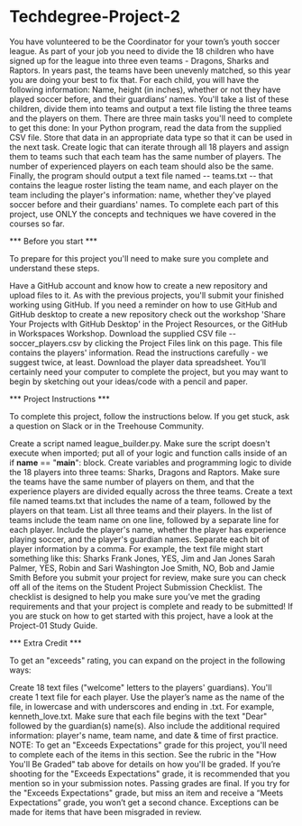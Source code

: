 # Techdegree-Project-2

You have volunteered to be the Coordinator for your town’s youth soccer league. As part of your job you need to divide the 18 children who have signed up for the league into three even teams - Dragons, Sharks and Raptors. In years past, the teams have been unevenly matched, so this year you are doing your best to fix that. For each child, you will have the following information: Name, height (in inches), whether or not they have played soccer before, and their guardians’ names. You'll take a list of these children, divide them into teams and output a text file listing the three teams and the players on them. There are three main tasks you'll need to complete to get this done:
In your Python program, read the data from the supplied CSV file. Store that data in an appropriate data type so that it can be used in the next task.
Create logic that can iterate through all 18 players and assign them to teams such that each team has the same number of players. The number of experienced players on each team should also be the same.
Finally, the program should output a text file named -- teams.txt -- that contains the league roster listing the team name, and each player on the team including the player's information: name, whether they've played soccer before and their guardians' names.
To complete each part of this project, use ONLY the concepts and techniques we have covered in the courses so far.

*** Before you start ***

To prepare for this project you'll need to make sure you complete and understand these steps.

Have a GitHub account and know how to create a new repository and upload files to it. As with the previous projects, you'll submit your finished working using GitHub.
If you need a reminder on how to use GitHub and GitHub desktop to create a new repository check out the workshop 'Share Your Projects wIth GitHub Desktop' in the Project Resources, or the GitHub in Workspaces Workshop.
Download the supplied CSV file -- soccer_players.csv by clicking the Project Files link on this page. This file contains the players' information.
Read the instructions carefully - we suggest twice, at least.
Download the player data spreadsheet.
You’ll certainly need your computer to complete the project, but you may want to begin by sketching out your ideas/code with a pencil and paper.

*** Project Instructions ***

To complete this project, follow the instructions below. If you get stuck, ask a question on Slack or in the Treehouse Community.

Create a script named league_builder.py.
Make sure the script doesn't execute when imported; put all of your logic and function calls inside of an if __name__ == "__main__": block.
Create variables and programming logic to divide the 18 players into three teams: Sharks, Dragons and Raptors. Make sure the teams have the same number of players on them, and that the experience players are divided equally across the three teams.
Create a text file named teams.txt that includes the name of a team, followed by the players on that team. List all three teams and their players.
In the list of teams include the team name on one line, followed by a separate line for each player. Include the player's name, whether the player has experience playing soccer, and the player's guardian names. Separate each bit of player information by a comma. For example, the text file might start something like this:
Sharks
Frank Jones, YES, Jim and Jan Jones
Sarah Palmer, YES, Robin and Sari Washington
Joe Smith, NO, Bob and Jamie Smith
Before you submit your project for review, make sure you can check off all of the items on the Student Project Submission Checklist. The checklist is designed to help you make sure you’ve met the grading requirements and that your project is complete and ready to be submitted!
If you are stuck on how to get started with this project, have a look at the Project-01 Study Guide.

*** Extra Credit ***

To get an "exceeds" rating, you can expand on the project in the following ways:

Create 18 text files ("welcome" letters to the players' guardians). You'll create 1 text file for each player. Use the player’s name as the name of the file, in lowercase and with underscores and ending in .txt. For example, kenneth_love.txt.
Make sure that each file begins with the text "Dear" followed by the guardian(s) name(s). Also include the additional required information: player's name, team name, and date & time of first practice.
NOTE:
To get an "Exceeds Expectations" grade for this project, you'll need to complete each of the items in this section. See the rubric in the "How You'll Be Graded" tab above for details on how you'll be graded.
If you’re shooting for the "Exceeds Expectations" grade, it is recommended that you mention so in your submission notes.
Passing grades are final. If you try for the "Exceeds Expectations" grade, but miss an item and receive a “Meets Expectations” grade, you won’t get a second chance. Exceptions can be made for items that have been misgraded in review.
